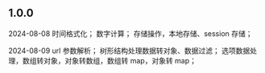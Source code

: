 ## 1.0.0

2024-08-08
时间格式化；
数字计算；
存储操作，本地存储、session 存储；

2024-08-09
url 参数解析；
树形结构处理数据转对象、数据过滤；
选项数据处理，数组转对象，对象转数组，数组转 map，对象转 map；
